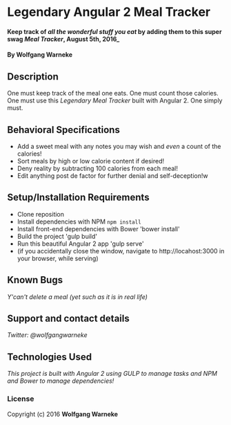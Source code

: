 # Legendary Angular 2 Meal Tracker

#### Keep track of *all the wonderful stuff you eat* by adding them to this super swag *Meal Tracker*, August 5th, 2016_

#### By Wolfgang Warneke

## Description

One must keep track of the meal one eats.  One must count those calories.  One must use this *Legendary Meal Tracker* built with Angular 2.  One simply must.

## Behavioral Specifications

* Add a sweet meal with any notes you may wish and *even* a count of the calories!
* Sort meals by high or low calorie content if desired!
* Deny reality by subtracting 100 calories from each meal!
* Edit anything post de factor for further denial and self-deception!w



## Setup/Installation Requirements

* Clone reposition
* Install dependencies with NPM `npm install`
* Install front-end dependencies with Bower 'bower install'
* Build the project 'gulp build'
* Run this beautiful Angular 2 app 'gulp serve'
* (if you accidentally close the window, navigate to http://locahost:3000 in your browser, while serving)

## Known Bugs

_Y'can't delete a meal (yet such as it is in real life)_

## Support and contact details

_Twitter: @wolfgangwarneke_

## Technologies Used

_This project is built with Angular 2 using GULP to manage tasks and NPM and Bower to manage dependencies!_

### License

Copyright (c) 2016 **Wolfgang Warneke**
